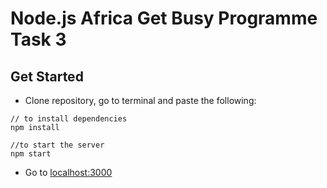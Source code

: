 # Node.js Africa Get Busy Programme Task 3
## Get Started
* Clone repository, go to terminal and paste the following:
```
// to install dependencies
npm install

//to start the server
npm start
```
* Go to [localhost:3000](http://localhost.com)


